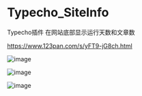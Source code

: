 # Typecho_SiteInfo
Typecho插件 在网站底部显示运行天数和文章数

https://www.123pan.com/s/yFT9-jG8ch.html

![image](https://github.com/dylanbai8/Typecho_SiteInfo/assets/26950227/1a16092a-b742-4baa-8cee-e82ea4e0a2a8)

![image](https://github.com/dylanbai8/Typecho_SiteInfo/assets/26950227/dea9df74-a10a-4fcb-b060-d86e17cfc58b)

![image](https://github.com/dylanbai8/Typecho_SiteInfo/assets/26950227/1e3bcf83-a833-4cd4-bd61-b3cb10f99f2d)


